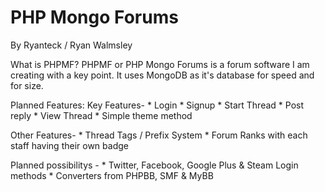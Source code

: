 PHP Mongo Forums
=============
By Ryanteck / Ryan Walmsley

What is PHPMF?
PHPMF or PHP Mongo Forums is a forum software I am creating with a key point. It uses MongoDB as it's database for speed and for size.

Planned Features:
Key Features- 
	* Login
	* Signup
	* Start Thread
	* Post reply
	* View Thread
	* Simple theme method

Other Features-
	* Thread Tags / Prefix System
	* Forum Ranks with each staff having their own badge
	
Planned possibilitys -
	* Twitter, Facebook, Google Plus & Steam Login methods
	* Converters from PHPBB, SMF & MyBB
	
